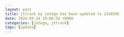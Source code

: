 ```yaml
---
layout: post
title: jttrack by jotego has been updated to 22e0205
date: 2024-05-24 19:06:54 +0000
categories: [jotego, jttrack]
tags: [update]
---
```



